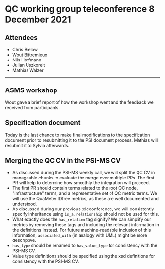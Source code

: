 # QC working group teleconference 8 December 2021

## Attendees

- Chris Bielow
- Wout Bittremieux
- Nils Hoffmann
- Julian Uszkoreit
- Mathias Walzer

---

## ASMS workshop

Wout gave a brief report of how the workshop went and the feedback we received from participants.

## Specification document

Today is the last chance to make final modifications to the specification document prior to resubmitting it to the PSI document process. Mathias will resubmit it to Sylvia afterwards.

## Merging the QC CV in the PSI-MS CV

- As discussed during the PSI-MS weekly call, we will split the QC CV in manageable chunks to evaluate the merge over multiple PRs. The first PR will help to determine how smoothly the integration will proceed.
- The first PR should contain terms related to the root QC node, "infrastructure" terms, and a representative set of QC metric terms. We will use the QuaMeter IDfree metrics, as these are well documented and understood.
- As discussed during our previous teleconference, we will consistently specify inheritance using `is_a`. `relationship` should not be used for this.
- What exactly does the `has_relation` tag signify? We can simplify our metrics by removing these tags and including the relevant information in the definitions instead. For future machine-readable inclusion of this information, `associated_with` (in analogy with UML) might be more descriptive.
- `has_type` should be renamed to `has_value_type` for consistency with the PSI-MS CV.
- Value type definitions should be specified using the xsd definitions for consistency with the PSI-MS CV.
